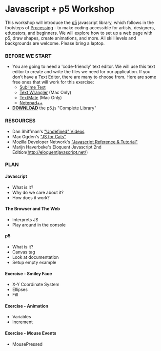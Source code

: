 Javascript + p5 Workshop
========================

This workshop will introduce the [p5](http://p5js.org/) javascript library, which follows in the footsteps of [Processing](https://processing.org/) - to make coding accessible for artists, designers, educators, and beginners. We will explore how to set up a web page with p5, draw shapes, create animations, and more. All skill levels and backgrounds are welcome. Please bring a laptop.


### BEFORE WE START
*	You are going to need a 'code-friendly' text editor. We will use this text editor to create and write the files we need for our application. If you don't have a Text Editor, there are many to choose from. Here are some free ones that will work for this exercise:
	* [Sublime Text](http://www.sublimetext.com/3)
	* [Text Wrangler](http://download.cnet.com/TextWrangler/3000-2351_4-10220012.html) (Mac Only)
	* [TextMate](http://macromates.com/) (Mac Only)
	* [Notepad++](http://notepad-plus-plus.org/download/v6.7.4.html)
*	**[DOWNLOAD](http://p5js.org/download/)** the p5.js "Complete Library"

### RESOURCES
* Dan Shiffman's ["Undefined" Videos](https://www.youtube.com/user/shiffman/featured)
* Max Ogden's ["JS for Cats"](http://jsforcats.com/)
* Mozilla Developer Network's ["Javascript Reference & Tutorial"](https://developer.mozilla.org/en-US/docs/Web/JavaScript)
* Marijn Haverbeke's Eloquent Javascript 2nd Edition(http://eloquentjavascript.net/)

### PLAN

#### Javascript
* What is it? 
* Why do we care about it?
* How does it work?

#### The Browser and The Web
* Interprets JS
* Play around in the console
	
#### p5
* What is it?
* Canvas tag
* Look at documentation
* Setup empty example
	
#### Exercise - Smiley Face
* X-Y Coordinate System 
* Ellipses
* Fill

#### Exercise - Animation
* Variables
* Increment

#### Exercise - Mouse Events
* MousePressed
